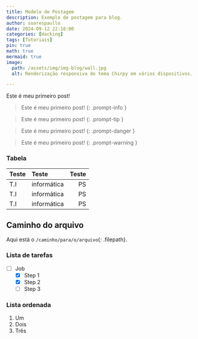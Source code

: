 ```yaml
---
title: Modelo de Postagem
description: Exemplo de postagem para blog.
author: soarespaullo
date: 2024-09-12 22:18:00
categories: [Hacking]
tags: [Tutoriais]
pin: true
math: true
mermaid: true
image:
  path: /assets/img/img-blog/wall.jpg
  alt: Renderização responsiva do tema Chirpy em vários dispositivos.

---
```


Este é meu primeiro post!


> Este é meu primeiro post!
{: .prompt-info }

> Este é meu primeiro post!
{: .prompt-tip }

> Este é meu primeiro post!
{: .prompt-danger }

> Este é meu primeiro post!
{: .prompt-warning }


### Tabela

| Teste                        | Teste            | Teste   |
| :--------------------------- | :--------------- | ------: |
| T.I                          | informática      |      PS |
| T.I                          | informática      |      PS |
| T.I                          | informática      |      PS |


## Caminho do arquivo

Aqui está o `/caminho/para/o/arquivo`{: .filepath}.

### Lista de tarefas

- [ ] Job
  - [x] Step 1
  - [x] Step 2
  - [ ] Step 3

### Lista ordenada

1. Um
2. Dois
3. Três
